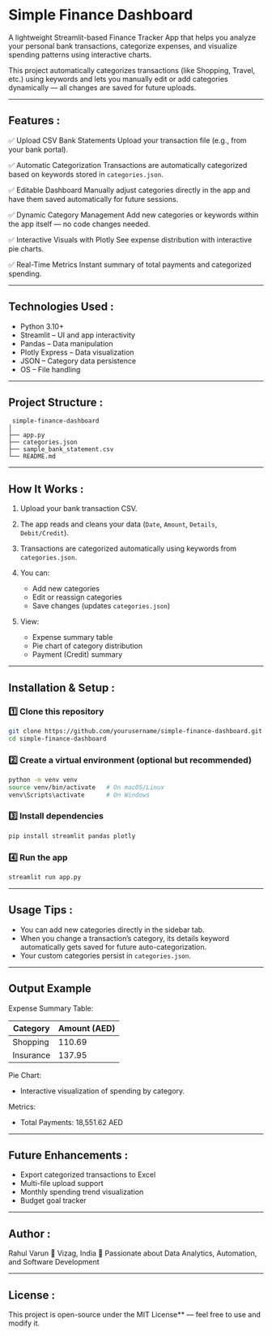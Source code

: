 #  Simple Finance Dashboard

A lightweight Streamlit-based Finance Tracker App that helps you analyze your personal bank transactions, categorize expenses, and visualize spending patterns using interactive charts.

This project automatically categorizes transactions (like Shopping, Travel, etc.) using keywords and lets you manually edit or add categories dynamically — all changes are saved for future uploads.

---------------------------------------------------------------------------------------------------------

##  Features :

✅ Upload CSV Bank Statements
Upload your transaction file (e.g., from your bank portal).

✅ Automatic Categorization
Transactions are automatically categorized based on keywords stored in `categories.json`.

✅ Editable Dashboard
Manually adjust categories directly in the app and have them saved automatically for future sessions.

✅ Dynamic Category Management
Add new categories or keywords within the app itself — no code changes needed.

✅ Interactive Visuals with Plotly
See expense distribution with interactive pie charts.

✅ Real-Time Metrics
Instant summary of total payments and categorized spending.

---------------------------------------------------------------------------------------------------------

##  Technologies Used :

* Python 3.10+
* Streamlit – UI and app interactivity
* Pandas – Data manipulation
* Plotly Express – Data visualization
* JSON – Category data persistence
* OS – File handling

---------------------------------------------------------------------------------------------------------

##  Project Structure :

```
 simple-finance-dashboard
│
├── app.py                    
├── categories.json             
├── sample_bank_statement.csv   
└── README.md                   
```

---------------------------------------------------------------------------------------------------------

##  How It Works :

1. Upload your bank transaction CSV.
2. The app reads and cleans your data (`Date`, `Amount`, `Details`, `Debit/Credit`).
3. Transactions are categorized automatically using keywords from `categories.json`.
4. You can:

   * Add new categories
   * Edit or reassign categories
   * Save changes (updates `categories.json`)
5. View:

   * Expense summary table
   * Pie chart of category distribution
   * Payment (Credit) summary

---------------------------------------------------------------------------------------------------------

##  Installation & Setup :

### 1️⃣ Clone this repository

```bash
git clone https://github.com/yourusername/simple-finance-dashboard.git
cd simple-finance-dashboard
```

### 2️⃣ Create a virtual environment (optional but recommended)

```bash
python -m venv venv
source venv/bin/activate   # On macOS/Linux
venv\Scripts\activate      # On Windows
```

### 3️⃣ Install dependencies

```bash
pip install streamlit pandas plotly
```

### 4️⃣ Run the app

```bash
streamlit run app.py
```

---------------------------------------------------------------------------------------------------------

##  Usage Tips :

* You can add new categories directly in the sidebar tab.
* When you change a transaction’s category, its details keyword automatically gets saved for future auto-categorization.
* Your custom categories persist in `categories.json`.

---------------------------------------------------------------------------------------------------------

##  Output Example

Expense Summary Table:

| Category  | Amount (AED) |
| --------- | ------------ |
| Shopping  | 110.69       |
| Insurance | 137.95       |

Pie Chart:

* Interactive visualization of spending by category.

Metrics:

* Total Payments: 18,551.62 AED

---------------------------------------------------------------------------------------------------------

## Future Enhancements :

* Export categorized transactions to Excel
* Multi-file upload support
* Monthly spending trend visualization
* Budget goal tracker

---------------------------------------------------------------------------------------------------------

##  Author :

Rahul Varun
📍 Vizag, India
💼 Passionate about Data Analytics, Automation, and Software Development

---------------------------------------------------------------------------------------------------------

##  License :

This project is open-source under the MIT License** — feel free to use and modify it.
